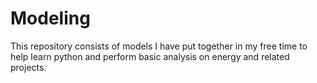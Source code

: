 Modeling
========
  
This repository consists of models I have put together in my free time to help learn python and perform basic analysis on energy and related projects. 
